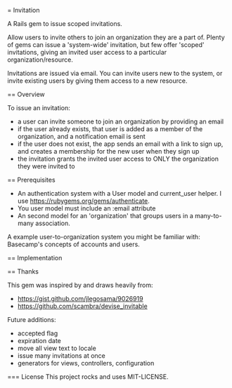 = Invitation

A Rails gem to issue scoped invitations. 

Allow users to invite others to join an organization they are a part of. Plenty of gems
can issue a 'system-wide' invitation, but few offer 'scoped' invitations, giving an invited user access to
a particular organization/resource.

Invitations are issued via email. You can invite users new to the system, or invite existing users by giving
them access to a new resource.


== Overview

To issue an invitation:

* a user can invite someone to join an organization by providing an email
* if the user already exists, that user is added as a member of the organization, and a notification email is sent
* if the user does not exist, the app sends an email with a link to sign up, and creates a membership for the
new user when they sign up
* the invitation grants the invited user access to ONLY the organization they were invited to


== Prerequisites

* An authentication system with a User model and current_user helper. I use https://rubygems.org/gems/authenticate.
* You user model must include an :email attribute
* An second model for an 'organization' that groups users in a many-to-many association.

A example user-to-organization system you might be familiar with: Basecamp's concepts of accounts and users.


== Implementation




== Thanks

This gem was inspired by and draws heavily from:
* https://gist.github.com/jlegosama/9026919
* https://github.com/scambra/devise_invitable



Future additions:
* accepted flag
* expiration date
* move all view text to locale
* issue many invitations at once
* generators for views, controllers, configuration


=== License
This project rocks and uses MIT-LICENSE.

